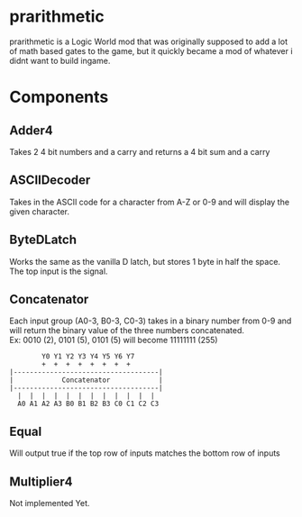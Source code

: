 # prarithmetic
prarithmetic is a Logic World mod that was originally supposed to add a lot of math based gates to the game, but it quickly became a mod of whatever i didnt want to build ingame.

# Components
## Adder4
Takes 2 4 bit numbers and a carry and returns a 4 bit sum and a carry

## ASCIIDecoder
Takes in the ASCII code for a character from A-Z or 0-9 and will display the given character.

## ByteDLatch
Works the same as the vanilla D latch, but stores 1 byte in half the space. The top input is the signal.

## Concatenator
Each input group (A0-3, B0-3, C0-3) takes in a binary number from 0-9 and will return the binary value of the three numbers concatenated. <br>
Ex: 0010 (2), 0101 (5), 0101 (5) will become 11111111 (255)

```
        Y0 Y1 Y2 Y3 Y4 Y5 Y6 Y7
        +  +  +  +  +  +  +  +
|------------------------------------|
|            Concatenator            |
|------------------------------------|
  |  |  |  |  |  |  |  |  |  |  |  |
  A0 A1 A2 A3 B0 B1 B2 B3 C0 C1 C2 C3
```

## Equal
Will output true if the top row of inputs matches the bottom row of inputs

## Multiplier4
Not implemented Yet.